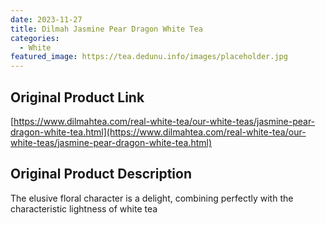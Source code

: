 ```yaml
---
date: 2023-11-27
title: Dilmah Jasmine Pear Dragon White Tea
categories:
  - White
featured_image: https://tea.dedunu.info/images/placeholder.jpg
---
```


## Original Product Link

[https://www.dilmahtea.com/real-white-tea/our-white-teas/jasmine-pear-dragon-white-tea.html](https://www.dilmahtea.com/real-white-tea/our-white-teas/jasmine-pear-dragon-white-tea.html)

## Original Product Description

The elusive floral character is a delight, combining perfectly with the characteristic lightness of white tea

